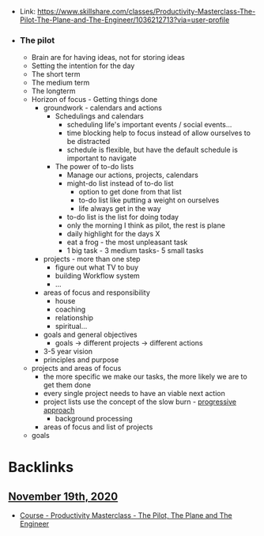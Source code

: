 - Link: https://www.skillshare.com/classes/Productivity-Masterclass-The-Pilot-The-Plane-and-The-Engineer/1036212713?via=user-profile
- ### The pilot
    - Brain are for having ideas, not for storing ideas
    - Setting the intention for the day
    - The short term
    - The medium term
    - The longterm
    - Horizon of focus - Getting things done
        - groundwork - calendars and actions
            - Schedulings and calendars
                - scheduling life's important events / social events...
                - time blocking help to focus instead of allow ourselves to be distracted
                - schedule is flexible, but have the default schedule is important to navigate
            - The power of to-do lists
                - Manage our actions, projects, calendars
                - might-do list instead of to-do list
                    - option to get done from that list
                    - to-do list like putting a weight on ourselves
                    - life always get in the way
                - to-do list is the list for doing today
                - only the morning I think as pilot, the rest is plane
                - daily highlight for the days X
                - eat a frog - the most unpleasant task 
                - 1 big task - 3 medium tasks- 5 small tasks
        - projects - more than one step
            - figure out what TV to buy
            - building Workflow system
            - ...
        - areas of focus and responsibility
            - house
            - coaching
            - relationship
            - spiritual...
        - goals and general objectives
            - goals -> different projects -> different actions
        - 3-5 year vision
        - principles and purpose
    - projects and areas of focus
        - the more specific we make our tasks, the more likely we are to get them done
        - every single project needs to have an viable next action
        - project lists use the concept of the slow burn - [progressive approach](<progressive approach.md>)
            - background processing
        - areas of focus and list of projects
    - goals

# Backlinks
## [November 19th, 2020](<November 19th, 2020.md>)
- [Course - Productivity Masterclass - The Pilot, The Plane and The Engineer](<Course - Productivity Masterclass - The Pilot, The Plane and The Engineer.md>)

